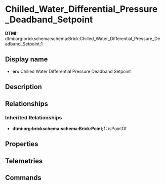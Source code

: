 # Chilled_Water_Differential_Pressure_Deadband_Setpoint
**DTMI:** dtmi:org:brickschema:schema:Brick:Chilled_Water_Differential_Pressure_Deadband_Setpoint;1
## Display name
- **en:** Chilled Water Differential Pressure Deadband Setpoint
## Description
## Relationships
### Inherited Relationships
* **dtmi:org:brickschema:schema:Brick:Point;1:** isPointOf
## Properties
## Telemetries
## Commands
